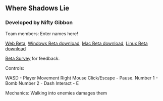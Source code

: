## Where Shadows Lie

### Developed by Nifty Gibbon 
Team members: Enter names here!

[Web Beta](/Where-Shadows-Lie/index.html), [Windows Beta download](Windows.zip), [Mac Beta download](Mac.zip), [Linux Beta download](Linux.zip) 

[Beta Survey](ENTERLINKHERE) for feedback.


Controls:

  WASD - Player Movement
  Right Mouse Click/Escape - Pause.
  Number 1 - Bomb
  Number 2 - Dash
  Interact - E


Mechanics:
  Walking into enemies damages them
